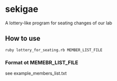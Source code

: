 # sekigae
A lottery-like program for seating changes of our lab

## How to use
```
ruby lottery_for_seating.rb MEMBER_LIST_FILE
```

### Format ot MEMEBR_LIST_FILE
see example_members_list.txt
